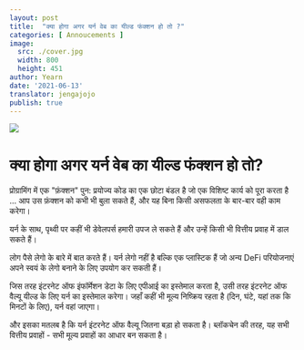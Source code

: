 ```yaml
---
layout: post
title:  "क्या होगा अगर यर्न वेब का यील्ड फंक्शन हो तो ?"
categories: [ Annoucements ]
image:
  src: ./cover.jpg
  width: 800
  height: 451
author: Yearn
date: '2021-06-13'
translator: jengajojo
publish: true
---
```


![](/_posts/_announcements/yearn-yield-function/yield1.jpg)

# क्या होगा अगर यर्न वेब का यील्ड फंक्शन हो तो?

प्रोग्रामिंग में एक "फ़ंक्शन" पुन: प्रयोज्य कोड का एक छोटा बंडल है जो एक विशिष्ट कार्य को पूरा करता है ... आप उस फ़ंक्शन को कभी भी बुला सकते हैं, और यह बिना किसी असफलता के बार-बार वही काम करेगा।

यर्न के साथ, पृथ्वी पर कहीं भी डेवेलपर्स हमारी उपज ले सकते हैं और उन्हें किसी भी वित्तीय प्रवाह में डाल सकते हैं।

लोग पैसे लेगो के बारे में बात करते हैं। यर्न लेगो नहीं है बल्कि एक प्लास्टिक हैं जो अन्य DeFi परियोजनाएं अपने स्वयं के लेगो बनाने के लिए उपयोग कर सकती हैं।

जिस तरह इंटरनेट ऑफ इंफॉर्मेशन डेटा के लिए एपीआई का इस्तेमाल करता है, उसी तरह इंटरनेट ऑफ वैल्यू यील्ड के लिए यर्न का इस्तेमाल करेगा। जहाँ कहीं भी मूल्य निष्क्रिय रहता है (दिन, घंटे, यहां तक कि मिनटों के लिए), यर्न वहां जाएगा।

और इसका मतलब है कि यर्न इंटरनेट ऑफ वैल्यू जितना बड़ा हो सकता है। ब्लॉकचेन की तरह, यह सभी वित्तीय प्रवाहों - सभी मूल्य प्रवाहों का आधार बन सकता है।
